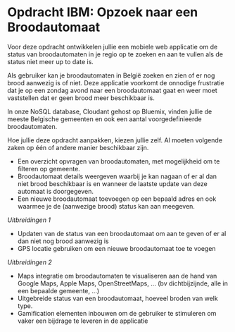 # Opdracht IBM: Opzoek naar een Broodautomaat
Voor deze opdracht ontwikkelen jullie een mobiele web applicatie om de status van broodautomaten in je regio op te zoeken en aan te vullen als de status niet meer up to date is. 

Als gebruiker kan je broodautomaten in België zoeken en zien of er nog brood aanwezig is of niet. 
Deze applicatie voorkomt de onnodige frustratie dat je op een zondag avond naar een broodautomaat gaat en weer moet vaststellen dat er geen brood meer beschikbaar is. 

In onze NoSQL database, Cloudant gehost op Bluemix, vinden jullie de meeste Belgische gemeenten en ook een aantal voorgedefinieerde broodautomaten.

Hoe jullie deze opdracht aanpakken, kiezen jullie zelf. Al moeten volgende zaken op één of andere manier beschikbaar zijn.
- Een overzicht opvragen van broodautomaten, met mogelijkheid om te filteren op gemeente. 
- Broodautomaat details weergeven waarbij je kan nagaan of er al dan niet brood beschikbaar is en wanneer de laatste update van deze automaat is doorgegeven.
- Een nieuwe broodautomaat toevoegen op een bepaald adres en ook waarmee je de (aanwezige brood) status kan aan meegeven.

*Uitbreidingen 1*
- Updaten van de status van een broodautomaat om aan te geven of er al dan niet nog brood aanwezig is
- GPS locatie gebruiken om een nieuwe broodautomaat toe te voegen

*Uitbreidingen 2*
- Maps integratie om broodautomaten te visualiseren aan de hand van Google Maps, Apple Maps, OpenStreetMaps, ...  (bv dichtbijzijnde, alle in een bepaalde gemeente, ...)
- Uitgebreide status van een broodautomaat, hoeveel broden van welk type.
- Gamification elementen inbouwen om de gebruiker te stimuleren om vaker een bijdrage te leveren in de applicatie
